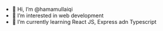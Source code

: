 - 👋 Hi, I’m @hamamullaiqi
- 👀 I’m interested in web development
- 🌱 I’m currently learning React JS, Express adn Typescript


<!---
hamamullaiqi/hamamullaiqi is a ✨ special ✨ repository because its `README.md` (this file) appears on your GitHub profile.
You can click the Preview link to take a look at your changes.
--->
